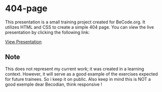 # 404-page

This presentation is a small training project created for BeCode.org. It utilizes HTML and CSS to create a simple 404 page. You can view the live presentation by clicking the following link:

[View Presentation]([https://cmarchandon.github.io/markdown-to-html/](https://cmarchandon.github.io/404-page/))

## Note

This does not represent my current work; it was created in a learning context. However, it will serve as a good example of the exercises expected for future trainees. So i keep it on public.
Also keep in mind this is NOT a good exemple dear Becodian, think responsive !
